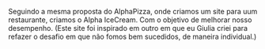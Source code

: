 Seguindo a mesma proposta do AlphaPizza, onde criamos um site para uum restaurante, criamos o Alpha IceCream. Com o objetivo de melhorar nosso desempenho. (Este site foi inspirado em outro em que eu Giulia criei para refazer o desafio em que não fomos bem sucedidos, de maneira individual.)
